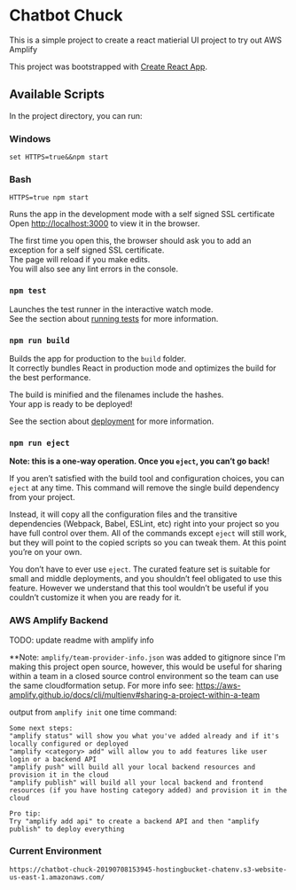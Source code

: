 # Chatbot Chuck
This is a simple project to create a react matierial UI project to try out AWS Amplify

This project was bootstrapped with [Create React App](https://github.com/facebook/create-react-app).

## Available Scripts

In the project directory, you can run:

### Windows
`set HTTPS=true&&npm start`

### Bash
`HTTPS=true npm start`


Runs the app in the development mode with a self signed SSL certificate<br>
Open [http://localhost:3000](http://localhost:3000) to view it in the browser.

The first time you open this, the browser should ask you to add an exception for a self signed SSL certificate.<br>
The page will reload if you make edits.<br>
You will also see any lint errors in the console.

### `npm test`

Launches the test runner in the interactive watch mode.<br>
See the section about [running tests](https://facebook.github.io/create-react-app/docs/running-tests) for more information.

### `npm run build`

Builds the app for production to the `build` folder.<br>
It correctly bundles React in production mode and optimizes the build for the best performance.

The build is minified and the filenames include the hashes.<br>
Your app is ready to be deployed!

See the section about [deployment](https://facebook.github.io/create-react-app/docs/deployment) for more information.

### `npm run eject`

**Note: this is a one-way operation. Once you `eject`, you can’t go back!**

If you aren’t satisfied with the build tool and configuration choices, you can `eject` at any time. This command will remove the single build dependency from your project.

Instead, it will copy all the configuration files and the transitive dependencies (Webpack, Babel, ESLint, etc) right into your project so you have full control over them. All of the commands except `eject` will still work, but they will point to the copied scripts so you can tweak them. At this point you’re on your own.

You don’t have to ever use `eject`. The curated feature set is suitable for small and middle deployments, and you shouldn’t feel obligated to use this feature. However we understand that this tool wouldn’t be useful if you couldn’t customize it when you are ready for it.

### AWS Amplify Backend 

TODO: update readme with amplify info

**Note: `amplify/team-provider-info.json` was added to gitignore since I'm making this project open source, however, this would be useful for sharing within a team in a closed source control environment so the team can use the same cloudformation setup. For more info see: https://aws-amplify.github.io/docs/cli/multienv#sharing-a-project-within-a-team


output from `amplify init` one time command:
```
Some next steps:
"amplify status" will show you what you've added already and if it's locally configured or deployed
"amplify <category> add" will allow you to add features like user login or a backend API
"amplify push" will build all your local backend resources and provision it in the cloud
"amplify publish" will build all your local backend and frontend resources (if you have hosting category added) and provision it in the cloud

Pro tip:
Try "amplify add api" to create a backend API and then "amplify publish" to deploy everything
```
### Current Environment

`https://chatbot-chuck-20190708153945-hostingbucket-chatenv.s3-website-us-east-1.amazonaws.com/`
